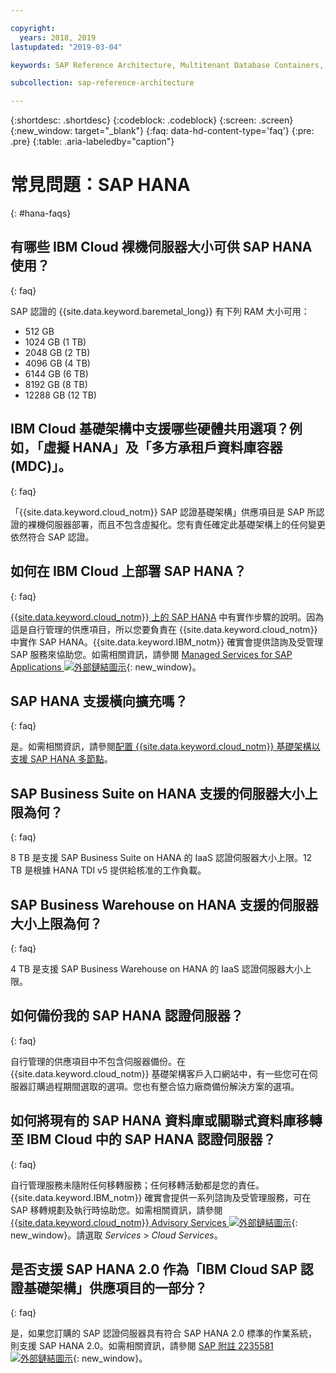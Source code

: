 ```yaml
---

copyright:
  years: 2018, 2019
lastupdated: "2019-03-04"

keywords: SAP Reference Architecture, Multitenant Database Containers, MDC, database, SAP HANA

subcollection: sap-reference-architecture

---
```


{:shortdesc: .shortdesc}
{:codeblock: .codeblock}
{:screen: .screen}
{:new_window: target="_blank"}
{:faq: data-hd-content-type='faq'}
{:pre: .pre}
{:table: .aria-labeledby="caption"}

# 常見問題：SAP HANA
{: #hana-faqs}

## 有哪些 IBM Cloud 裸機伺服器大小可供 SAP HANA 使用？
{: faq}

SAP 認證的 {{site.data.keyword.baremetal_long}} 有下列 RAM 大小可用：
* 512 GB
* 1024 GB (1 TB)
* 2048 GB (2 TB)
* 4096 GB (4 TB)
* 6144 GB (6 TB)
* 8192 GB (8 TB)
* 12288 GB (12 TB)

## IBM Cloud 基礎架構中支援哪些硬體共用選項？例如，「虛擬 HANA」及「多方承租戶資料庫容器 (MDC)」。
{: faq}

「{{site.data.keyword.cloud_notm}} SAP 認證基礎架構」供應項目是 SAP 所認證的裸機伺服器部署，而且不包含虛擬化。您有責任確定此基礎架構上的任何變更依然符合 SAP 認證。

## 如何在 IBM Cloud 上部署 SAP HANA？
{: faq}

[{{site.data.keyword.cloud_notm}} 上的 SAP HANA](/docs/infrastructure/sap-hana?topic=sap-hana-getting-started#getting-started) 中有實作步驟的說明。因為這是自行管理的供應項目，所以您要負責在 {{site.data.keyword.cloud_notm}} 中實作 SAP HANA。{{site.data.keyword.IBM_notm}} 確實會提供諮詢及受管理 SAP 服務來協助您。如需相關資訊，請參閱 [Managed Services for SAP Applications ![外部鏈結圖示](../../icons/launch-glyph.svg "外部鏈結圖示")](https://www.ibm.com/cloud/sap/managed){: new_window}。

## SAP HANA 支援橫向擴充嗎？
{: faq}

是。如需相關資訊，請參閱[配置 {{site.data.keyword.cloud_notm}} 基礎架構以支援 SAP HANA 多節點](/docs/infrastructure/sap-hana?topic=sap-hana-multi-node-storage#multi-node-storage)。

## SAP Business Suite on HANA 支援的伺服器大小上限為何？
{: faq}

8 TB 是支援 SAP Business Suite on HANA 的 IaaS 認證伺服器大小上限。12 TB 是根據 HANA TDI v5 提供給核准的工作負載。

##  SAP Business Warehouse on HANA 支援的伺服器大小上限為何？
{: faq}

4 TB 是支援 SAP Business Warehouse on HANA 的 IaaS 認證伺服器大小上限。

## 如何備份我的 SAP HANA 認證伺服器？
{: faq}

自行管理的供應項目中不包含伺服器備份。在 {{site.data.keyword.cloud_notm}} 基礎架構客戶入口網站中，有一些您可在伺服器訂購過程期間選取的選項。您也有整合協力廠商備份解決方案的選項。

## 如何將現有的 SAP HANA 資料庫或關聯式資料庫移轉至 IBM Cloud 中的 SAP HANA 認證伺服器？
{: faq}

自行管理服務未隨附任何移轉服務；任何移轉活動都是您的責任。{{site.data.keyword.IBM_notm}} 確實會提供一系列諮詢及受管理服務，可在 SAP 移轉規劃及執行時協助您。如需相關資訊，請參閱 [{{site.data.keyword.cloud_notm}} Advisory Services ![外部鏈結圖示](../../icons/launch-glyph.svg "外部鏈結圖示")](https://ibm.com/us-en/marketplace/cloud-consulting-services){: new_window}。請選取 *Services* > *Cloud Services*。

## 是否支援 SAP HANA 2.0 作為「IBM Cloud SAP 認證基礎架構」供應項目的一部分？
{: faq}

是，如果您訂購的 SAP 認證伺服器具有符合 SAP HANA 2.0 標準的作業系統，則支援 SAP HANA 2.0。如需相關資訊，請參閱 [SAP 附註 2235581 ![外部鏈結圖示](../../icons/launch-glyph.svg "外部鏈結圖示")](https://launchpad.support.sap.com/#/notes/2235581){: new_window}。
